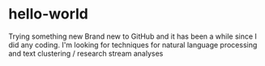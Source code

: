 # hello-world
Trying something new
Brand new to GitHub and it has been a while since I did any coding.  I'm looking for techniques for natural language processing and text clustering / research stream analyses
